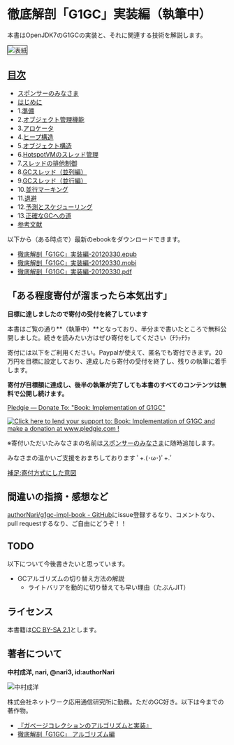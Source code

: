 # 徹底解剖「G1GC」実装編（執筆中）

本書はOpenJDK7のG1GCの実装と、それに関連する技術を解説します。

<img src="http://www.narihiro.info/g1gc-impl-book/images/cover.jpg" title="表紙" alt="表紙" style="border:solid 1px;">

## [目次](http://www.narihiro.info/g1gc-impl-book/)

 * [スポンサーのみなさま](http://www.narihiro.info/g1gc-impl-book/sponsor.html)
 * [はじめに](http://www.narihiro.info/g1gc-impl-book/preface.html)
 * 1.[準備](http://www.narihiro.info/g1gc-impl-book/prepare.html)
 * 2.[オブジェクト管理機能](http://www.narihiro.info/g1gc-impl-book/abstract.html)
 * 3.[アロケータ](http://www.narihiro.info/g1gc-impl-book/alloc.html)
 * 4.[ヒープ構造](http://www.narihiro.info/g1gc-impl-book/heap.html)
 * 5.[オブジェクト構造](http://www.narihiro.info/g1gc-impl-book/object.html)
 * 6.[HotspotVMのスレッド管理](http://www.narihiro.info/g1gc-impl-book/vm_thread.html)
 * 7.[スレッドの排他制御](http://www.narihiro.info/g1gc-impl-book/lock.html)
 * 8.[GCスレッド（並列編）](http://www.narihiro.info/g1gc-impl-book/gc_thread_par.html)
 * 9.[GCスレッド（並行編）](http://www.narihiro.info/g1gc-impl-book/gc_thread_con.html)
 * 10.[並行マーキング](http://www.narihiro.info/g1gc-impl-book/mark.html)
 * 11.[退避](http://www.narihiro.info/g1gc-impl-book/evac.html)
 * 12.[予測とスケジューリング](http://www.narihiro.info/g1gc-impl-book/scheduling.html)
 * 13.[正確なGCへの道](http://www.narihiro.info/g1gc-impl-book/precise.html)
 * [参考文献](http://www.narihiro.info/g1gc-impl-book/bib.html)

以下から（ある時点で）最新のebookをダウンロードできます。

 * [徹底解剖「G1GC」実装編-20120330.epub](http://www.narihiro.info/ebook/g1gc-impl-20120330.epub)
 * [徹底解剖「G1GC」実装編-20120330.mobi](http://www.narihiro.info/ebook/g1gc-impl-20120330.mobi)
 * [徹底解剖「G1GC」実装編-20120330.pdf](http://www.narihiro.info/ebook/g1gc-impl-20120330.pdf)

## 「ある程度寄付が溜まったら本気出す」
**目標に達しましたので寄付の受付を終了しています**

本書はご覧の通り**（執筆中）**となっており、半分まで書いたところで無料公開しました。続きを読みたい方はぜひ寄付をしてください（ﾁﾗｯﾁﾗｯ

寄付には以下をご利用ください。Paypalが使えて、匿名でも寄付できます。20万円を目標に設定しており、達成したら寄付の受付を終了し、残りの執筆に着手します。

**寄付が目標額に達成し、後半の執筆が完了しても本書のすべてのコンテンツは無料で公開し続けます。**

[Pledgie — Donate To: "Book: Implementation of G1GC"](http://www.pledgie.com/campaigns/16436)

<a href='http://www.pledgie.com/campaigns/16436'><img alt='Click here to lend your support to: Book: Implementation of G1GC and make a donation at www.pledgie.com !' src='http://www.pledgie.com/campaigns/16436.png?skin_name=chrome' border='0' /></a>

※寄付いただいたみなさまの名前は[スポンサーのみなさま](http://www.narihiro.info/g1gc-impl-book/sponsor.html)に随時追加します。

みなさまの温かいご支援をおまちしております ﾟ+.(･ω･)ﾟ+.ﾟ

[補足:寄付方式にした意図](http://d.hatena.ne.jp/authorNari/20111226/1324892029)

## 間違いの指摘・感想など

[authorNari/g1gc-impl-book - GitHub](https://github.com/authorNari/g1gc-impl-book/)にissue登録するなり、コメントなり、pull requestするなり、ご自由にどうぞ！！

## TODO
以下について今後書きたいと思っています。

 * GCアルゴリズムの切り替え方法の解説
   * ライトバリアを動的に切り替えても早い理由（たぶんJIT）

## ライセンス
本書籍は[CC BY-SA 2.1](http://creativecommons.org/licenses/by-sa/2.1/jp/)とします。

## 著者について

**中村成洋, nari, @nari3, id:authorNari**

![中村成洋](http://1.gravatar.com/avatar/9f859654c118bcd2f67cc763baf0de7a?size=150 "中村成洋")

株式会社ネットワーク応用通信研究所に勤務。ただのGC好き。以下は今までの著作物。

* [『ガベージコレクションのアルゴリズムと実装』](http://amazon.co.jp/o/ASIN/4798025623/authornari-22)
* [徹底解剖「G1GC」 アルゴリズム編](http://tatsu-zine.com/books/g1gc)

